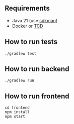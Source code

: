 ## Requirements
- Java 21 (use [sdkman](https://sdkman.io/))
- Docker or [TCD](https://testcontainers.com/desktop/)

## How to run tests
```shell
./gradlew test
```

## How to run backend
```shell
./gradlew run
```

## How to run frontend
```shell
cd frontend
npm install
npm start
```